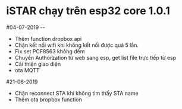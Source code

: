 # iSTAR chạy trên esp32 core 1.0.1
#04-07-2019 --
- Thêm function dropbox api
- Chặn kết nối wifi khi không kết nối được quá 5 lần.
- Fix set PCF8563 không đếm
- Chuyển Authorzation từ web sang esp, get list file trực tiếp từ esp
- Cải thiện giao diện
- ota MQTT


#21-06-2019
- Chặn reconnect STA khi không tìm thấy STA name
- Thêm ota bropbox function
